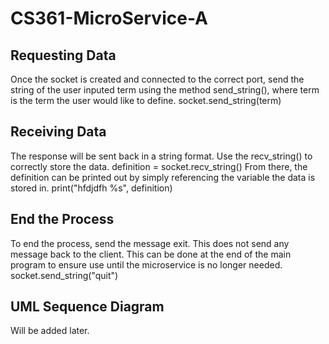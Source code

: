 # CS361-MicroService-A

## Requesting Data
Once the socket is created and connected to the correct port, send the string of the user inputed 
term using the method send_string(), where term is the term the user would like to define.
      socket.send_string(term)

## Receiving Data
The response will be sent back in a string format. Use the recv_string() to correctly store the data.
      definition = socket.recv_string()
From there, the definition can be printed out by simply referencing the variable the data is stored in.
      print("hfdjdfh %s", definition)

## End the Process
To end the process, send the message exit. This does not send any message back to the client. This can be
done at the end of the main program to ensure use until the microservice is no longer needed.
      socket.send_string("quit")

## UML Sequence Diagram
Will be added later.
